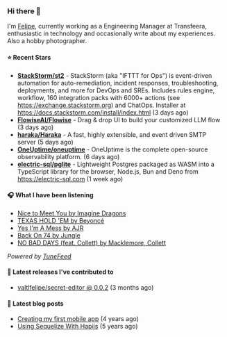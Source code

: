 ### Hi there 👋

I'm [Felipe](https://felipevm.com), currently working as a Engineering Manager at Transfeera, enthusiastic in technology and occasionally write about my experiences. Also a hobby photographer.

#### ⭐ Recent Stars
- **[StackStorm/st2](https://github.com/StackStorm/st2)** - StackStorm (aka &#34;IFTTT for Ops&#34;) is event-driven automation for auto-remediation, incident responses, troubleshooting, deployments, and more for DevOps and SREs. Includes rules engine, workflow, 160 integration packs with 6000&#43; actions (see https://exchange.stackstorm.org) and ChatOps. Installer at https://docs.stackstorm.com/install/index.html (3 days ago)
- **[FlowiseAI/Flowise](https://github.com/FlowiseAI/Flowise)** - Drag &amp; drop UI to build your customized LLM flow (3 days ago)
- **[haraka/Haraka](https://github.com/haraka/Haraka)** - A fast, highly extensible, and event driven SMTP server (5 days ago)
- **[OneUptime/oneuptime](https://github.com/OneUptime/oneuptime)** - OneUptime is the complete open-source observability platform. (6 days ago)
- **[electric-sql/pglite](https://github.com/electric-sql/pglite)** - Lightweight Postgres packaged as WASM into a TypeScript library for the browser, Node.js, Bun and Deno from https://electric-sql.com (1 week ago)

#### 🎧 What I have been listening
- [Nice to Meet You by Imagine Dragons](https://open.spotify.com/track/6KmrCHbuNOsdoeDOpwetr7)
- [TEXAS HOLD &#39;EM by Beyoncé](https://open.spotify.com/track/7wLShogStyDeZvL0a6daN5)
- [Yes I&#39;m A Mess by AJR](https://open.spotify.com/track/4Yrt54xR4T8PPOZ7yf9kyT)
- [Back On 74 by Jungle](https://open.spotify.com/track/19kHhX6f6EfLU7rcO3RqjO)
- [NO BAD DAYS (feat. Collett) by Macklemore, Collett](https://open.spotify.com/track/5C8ySsx3AT121g24uYR823)

_Powered by [TuneFeed](https://tunefeed.app?ref=valtlfelipe-gh-profile)_ 

#### 🚀 Latest releases I've contributed to


- [valtlfelipe/secret-editor @ 0.0.2](https://github.com/valtlfelipe/secret-editor/releases/tag/0.0.2) (3 months ago)

#### 📄 Latest blog posts
- [Creating my first mobile app](https://felipevm.com/posts/creating-my-first-mobile-app/) (4 years ago)
- [Using Sequelize With Hapijs](https://felipevm.com/posts/using-sequelize-with-hapijs/) (5 years ago)
